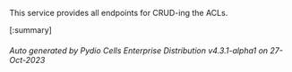 






This service provides all endpoints for CRUD-ing the ACLs.

[:summary]

###### Auto generated by Pydio Cells Enterprise Distribution v4.3.1-alpha1 on 27-Oct-2023
